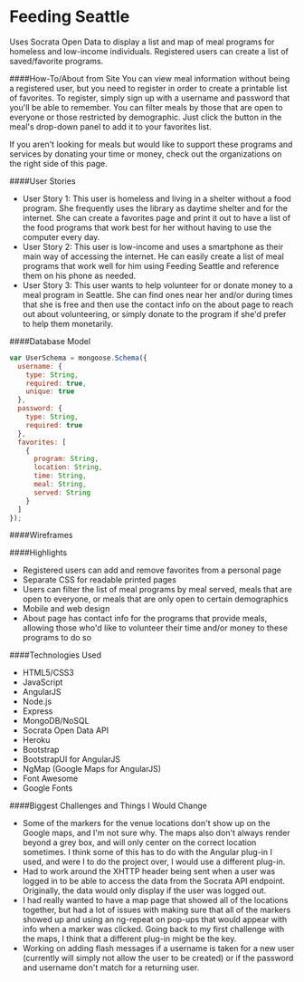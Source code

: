 # Feeding Seattle
Uses Socrata Open Data to display a list and map of meal programs for homeless and low-income individuals. Registered users can create a list of saved/favorite programs. 

####How-To/About from Site
You can view meal information without being a registered user, but you need to register in order to create a printable list of favorites. To register, simply sign up with a username and password that you'll be able to remember. You can filter meals by those that are open to everyone or those restricted by demographic. Just click the button in the meal's drop-down panel to add it to your favorites list.

If you aren't looking for meals but would like to support these programs and services by donating your time or money, check out the organizations on the right side of this page.

####User Stories
* User Story 1: This user is homeless and living in a shelter without a food program. She frequently uses the library as daytime shelter and for the internet. She can create a favorites page and print it out to have a list of the food programs that work best for her without having to use the computer every day.
* User Story 2: This user is low-income and uses a smartphone as their main way of accessing the internet. He can easily create a list of meal programs that work well for him using Feeding Seattle and reference them on his phone as needed.
* User Story 3: This user wants to help volunteer for or donate money to a meal program in Seattle. She can find ones near her and/or during times that she is free and then use the contact info on the about page to reach out about volunteering, or simply donate to the program if she'd prefer to help them monetarily. 

####Database Model

```javascript
var UserSchema = mongoose.Schema({
  username: {
    type: String,
    required: true,
    unique: true
  },
  password: {
    type: String,
    required: true
  },
  favorites: [
    {
      program: String,
      location: String,
      time: String,
      meal: String,
      served: String
    }
  ]
});
```

####Wireframes

####Highlights
* Registered users can add and remove favorites from a personal page
* Separate CSS for readable printed pages
* Users can filter the list of meal programs by meal served, meals that are open to everyone, or meals that are only open to certain demographics
* Mobile and web design
* About page has contact info for the programs that provide meals, allowing those who'd like to volunteer their time and/or money to these programs to do so

####Technologies Used
* HTML5/CSS3
* JavaScript
* AngularJS
* Node.js
* Express
* MongoDB/NoSQL
* Socrata Open Data API
* Heroku
* Bootstrap
* BootstrapUI for AngularJS
* NgMap (Google Maps for AngularJS)
* Font Awesome
* Google Fonts

####Biggest Challenges and Things I Would Change
* Some of the markers for the venue locations don't show up on the Google maps, and I'm not sure why. The maps also don't always render beyond a grey box, and will only center on the correct location sometimes. I think some of this has to do with the Angular plug-in I used, and were I to do the project over, I would use a different plug-in. 
* Had to work around the XHTTP header being sent when a user was logged in to be able to access the data from the Socrata API endpoint. Originally, the data would only display if the user was logged out.
* I had really wanted to have a map page that showed all of the locations together, but had a lot of issues with making sure that all of the markers showed up and using an ng-repeat on pop-ups that would appear with info when a marker was clicked. Going back to my first challenge with the maps, I think that a different plug-in might be the key.
* Working on adding flash messages if a username is taken for a new user (currently will simply not allow the user to be created) or if the password and username don't match for a returning user.
